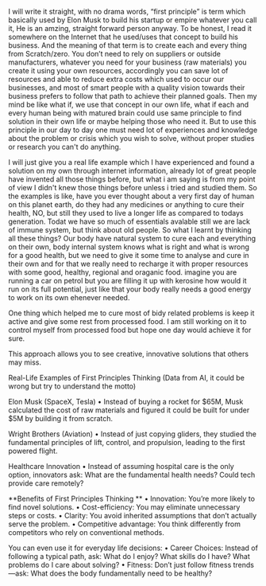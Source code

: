 I will write it straight, with no drama words, “first principle” is term which basically used by Elon Musk to build his startup or empire whatever you call it, He is an amzing, straight forward person anyway.
To be honest, I read it somewhere on the Internet that he used/uses that concept to build his business. And the meaning of that term is to create each and every thing from Scratch/zero.
You don’t need to rely on suppliers or outside manufacturers, whatever you need for your business (raw materials) you create it using your own resources, accordingly you can save lot of resources and able to reduce extra costs which used to occur our businesses, and most of smart people with a quality vision towards their business prefers to follow that path to achieve their planned goals.
Then my mind be like what if, we use that concept in our own life, what if each and every human being with matured brain could use same principle to find solution in their own life or maybe helping those who need it.
But to use this principle in our day to day one must need lot of experiences and knowledge about the problem or crisis which you wish to solve, without proper studies or research you can't do anything.

I will just give you a real life example which I have experienced and found a solution on my own through internet information, already lot of great people have invented all those things before, but what i am saying is from my point of view I didn't knew those things before unless i tried and studied them.
So the examples is like, have you ever thought about a very first day of human on this planet earth, do they had any medicines or anything to cure their health, NO, but still they used to live a longer life as compared to todays generation. Todat we have so much of essentials avalable still we are lack of immune system, but think about old people. So what I learnt by thinking all these things? Our body have natural system to cure each and everything on their own, body internal system knows what is right and what is wrong for a good health, but we need to give it some time to analyse and cure in their own and for that we really need to recharge it with proper resources with some good, healthy, regional and oraganic food.
imagine you are running a car on petrol but you are filling it up with kerosine how would it run on its full potential, just like that your body really needs a good energy to work on its own ehenever needed.

One thing which helped me to cure most of bidy related problems is keep it active and give some rest from processed food. I am still working on it to control myself from processed food but hope one day would achieve it for sure.

This approach allows you to see creative, innovative solutions that others may miss.

Real-Life Examples of First Principles Thinking (Data from AI, it could be wrong but try to understand the motto)

Elon Musk (SpaceX, Tesla)
	•	Instead of buying a rocket for $65M, Musk calculated the cost of raw materials and figured it could be built for under $5M by building it from scratch.

Wright Brothers (Aviation)
	•	Instead of just copying gliders, they studied the fundamental principles of lift, control, and propulsion, leading to the first powered flight.

Healthcare Innovation
	•	Instead of assuming hospital care is the only option, innovators ask: What are the fundamental health needs? Could tech provide care remotely?


**Benefits of First Principles Thinking
**	•	Innovation: You’re more likely to find novel solutions.
	•	Cost-efficiency: You may eliminate unnecessary steps or costs.
	•	Clarity: You avoid inherited assumptions that don’t actually serve the problem.
	•	Competitive advantage: You think differently from competitors who rely on conventional methods.


You can even use it for everyday life decisions:
	•	Career Choices: Instead of following a typical path, ask: What do I enjoy? What skills do I have? What problems do I care about solving?
	•	Fitness: Don’t just follow fitness trends—ask: What does the body fundamentally need to be healthy?
